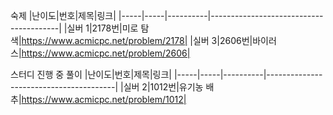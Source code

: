 숙제
|난이도|번호|제목|링크|
|-----|-----|----------|----------------------------------------|
|실버 1|2178번|미로 탐색|https://www.acmicpc.net/problem/2178|
|실버 3|2606번|바이러스|https://www.acmicpc.net/problem/2606|

스터디 진행 중 풀이
|난이도|번호|제목|링크|
|-----|-----|----------|----------------------------------------|
|실버 2|1012번|유기농 배추|https://www.acmicpc.net/problem/1012|
